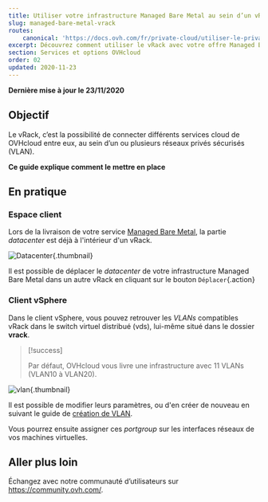 ```yaml
---
title: Utiliser votre infrastructure Managed Bare Metal au sein d’un vRack
slug: managed-bare-metal-vrack
routes:
    canonical: 'https://docs.ovh.com/fr/private-cloud/utiliser-le-private-cloud-au-sein-d-un-vrack/'
excerpt: Découvrez comment utiliser le vRack avec votre offre Managed Bare Metal
section: Services et options OVHcloud
order: 02
updated: 2020-11-23
---
```


**Dernière mise à jour le 23/11/2020**

## Objectif

Le vRack, c’est la possibilité de connecter différents services cloud de OVHcloud entre eux, au sein d’un ou plusieurs réseaux privés sécurisés (VLAN).

**Ce guide explique comment le mettre en place**

## En pratique

### Espace client

Lors de la livraison de votre service [Managed Bare Metal](https://www.ovhcloud.com/fr/managed-bare-metal/), la partie *datacenter* est déjà à l'intérieur d'un vRack.

![Datacenter](images/vRackDatacenter.PNG){.thumbnail}

Il est possible de déplacer le *datacenter* de votre infrastructure Managed Bare Metal dans un autre vRack en cliquant sur le bouton `Déplacer`{.action}

### Client vSphere

Dans le client vSphere, vous pouvez retrouver les *VLANs* compatibles vRack dans le switch virtuel distribué (vds), lui-même situé dans le dossier **vrack**.

> [!success]
>
> Par défaut, OVHcloud vous livre une infrastructure avec 11 VLANs (VLAN10 à VLAN20).
>

![vlan](images/vRackVsphere.png){.thumbnail}

Il est possible de modifier leurs paramètres, ou d'en créer de nouveau en suivant le guide de [création de VLAN](../creation-vlan/).

Vous pourrez ensuite assigner ces *portgroup* sur les interfaces réseaux de vos machines virtuelles.

## Aller plus loin

Échangez avec notre communauté d’utilisateurs sur <https://community.ovh.com/>.

